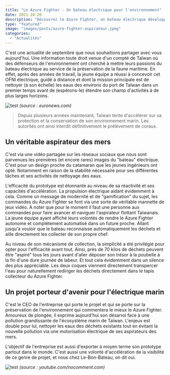 ```yaml
---
title: "Le Azure Fighter - Un bateau électrique pour l'environnement"
date: 2021-10-20
description: "Découvrez le Azure Fighter, un bateau électrique développé par un groupe d'activistes de Taïwan qui lutte pour la protection de l'environnement local"
type: "featured"
image: "images/posts/azure-fighter-aspirateur.jpeg"
categories: 
  - "Actualités"
---
```


C'est une actualité de septembre que nous souhaitions partager avec vous aujourd'hui. Une information toute droit venue d'un compté de Taïwan où des défenseurs de l'environnement ont cherché à mettre leurs passions du bateau électrique au service de la préservation de la faune maritime. En effet, après des années de travail, la jeune équipe a réussi à concevoir cet OFNI électrique, guidé à distance et dont la mission principale est de nettoyer (à son échelle) les eaux des environs du port de Taïwan dans un premier temps avant de (espérons-le) étendre son champ d'activités à de plus larges horizons.

![test](/images/posts/azur-fighter-indoor.jpg)
*(source : euronews.com)*

> Depuis plusieurs années maintenant, Taïwan tente d'accélérer sur sa protection et la conservation de son environnement marin. Les autorités ont ainsi interdit définitivement le prélèvement de coraux.


## Un véritable aspirateur des mers 

C'est via une vidéo partagée sur les réseaux sociaux que nous sont parvenues les premières (et encore rares) images du "bateau" électrique. C'est pour un design proche du catamaran que les jeunes ingénieurs ont opté. Notamment en raison de la stabilité nécessaire pour ses différentes tâches et ses activités de nettoyage des eaux.

L'efficacité du prototype est étonnante au niveau de sa réactivité et ses capacités d'accélération. La propulsion électrique aidant évidemment à cela. Comme un message de modernité et de "gamification" du sujet, les commandes du Azure Fighter se font via une sorte de véritable mannette de jeux vidéo. A noter que pour le moment il faut une personne aux commandes pour faire avancer et naviguer l'aspirateur flottant Taiwanais. La jeune équipe ayant affiché leurs volontés de rendre le Azure Fighter autonome et complétement automatisé dans un future proche. Allant jusqu'à vouloir que le bateau reconnaisse automatiquement les déchets et aille directement les collecter de son propre chef.

Au niveau de son mécanisme de collection, la simplicité a été privilégié pour opter pour l'efficacité avant tout. Ainsi, près de 70 kilos de déchets peuvent être "aspiré" tous les jours avant d'aller déposer son trésor à la poubelle à la fin d'une dure journée de labeur. Et tout cela évidemment dans un silence des plus appréciable. Les deux coques viennent directement transpercer l'eau pour naturellement rediriger les déchets directement dans le tapis collecteur du Azure Fighter.

## Un projet porteur d'avenir pour l'électrique marin

C'est le CEO de l'entreprise qui porte le projet et qui se porte sur la préservation de l'environnement qui commentera le mieux le Azure Fighter. Amoureux de plongée, il exprime aujourd'hui son désarroi face à une pollution grandissante de l'écosystème marin de Taïwan. L'enjeux est double pour lui, nettoyer les eaux des déchets existants tout en évitant la nouvelle pollution via une motorisation électrique de ses aspirateurs des mers.

L'objectif de l'entreprise est aussi d'exporter à moyen terme son prototype partout dans le monde. C'est aussi une volonté d'accélération de la visibilité de ce genre de projet, et nous chez Le-Bon-Bateau, on dit oui.

![test](/images/posts/azure-fighter-low-quality.jpeg)
*(source : youtube.com/nocomment.com)*
